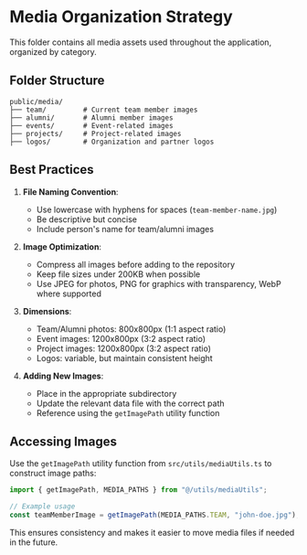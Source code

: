 
# Media Organization Strategy

This folder contains all media assets used throughout the application, organized by category.

## Folder Structure

```
public/media/
├── team/         # Current team member images
├── alumni/       # Alumni member images
├── events/       # Event-related images
├── projects/     # Project-related images
├── logos/        # Organization and partner logos
```

## Best Practices

1. **File Naming Convention**:
   - Use lowercase with hyphens for spaces (`team-member-name.jpg`)
   - Be descriptive but concise
   - Include person's name for team/alumni images

2. **Image Optimization**:
   - Compress all images before adding to the repository
   - Keep file sizes under 200KB when possible
   - Use JPEG for photos, PNG for graphics with transparency, WebP where supported

3. **Dimensions**:
   - Team/Alumni photos: 800x800px (1:1 aspect ratio)
   - Event images: 1200x800px (3:2 aspect ratio)
   - Project images: 1200x800px (3:2 aspect ratio)
   - Logos: variable, but maintain consistent height

4. **Adding New Images**:
   - Place in the appropriate subdirectory
   - Update the relevant data file with the correct path
   - Reference using the `getImagePath` utility function

## Accessing Images

Use the `getImagePath` utility function from `src/utils/mediaUtils.ts` to construct image paths:

```typescript
import { getImagePath, MEDIA_PATHS } from "@/utils/mediaUtils";

// Example usage
const teamMemberImage = getImagePath(MEDIA_PATHS.TEAM, "john-doe.jpg");
```

This ensures consistency and makes it easier to move media files if needed in the future.
